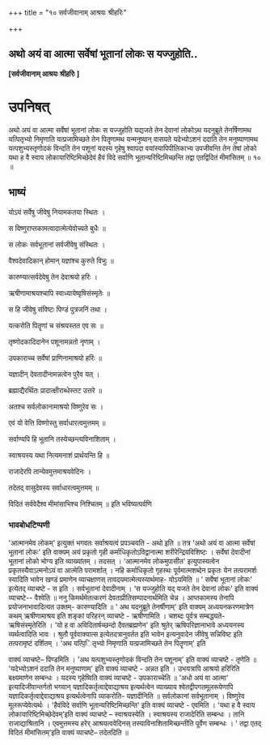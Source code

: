 +++
title = "१० सर्वजीवानाम् आश्रयः श्रीहरिः"

+++


## अथो अयं वा आत्मा सर्वेषां भूतानां लोकः स यज्जुहोति..

**\[सर्वजीवानाम् आश्रयः श्रीहरिः \]**

# **उपनिषत्**

अथो अयं वा आत्मा सर्वेषां भूतानां लोकः स यज्जुहोति यद्यजते तेन देवानां लोकोऽथ यदनुब्रूते तेनर्षिणामथ यत्पितृभ्यो निमृणाति यत्प्रजामिच्छते तेन पितॄणामथ यन्मनुष्यान् वासयते यदेभ्योऽशनं ददाति तेन मनुष्याणामथ यत्पशुभ्यस्तृणोदकं विन्दति तेन पशूनां यदस्य गृहेषु श्वापदा वयांस्यापिपीलिकाभ्य उपजीवन्ति तेन तेषां लोको यथा ह वै स्वाय लोकायारिष्टिमिच्छेदेवं हैवं विदे सर्वाणि भूतान्यरिष्टिमिच्छन्ति तद्वा एतद्विदितं मीमांसितम् ॥ १० ॥





## **भाष्यं**

योऽयं सर्वेषु जीवेषु नियामकतया स्थितः ।

स विष्णुराप्तकामत्वादात्मेत्येवोच्यते बुधैः ॥

स लोकः सर्वभूतानां सर्वजीवेषु संस्थितः ।

वैश्वदेवादिकान् होमान् यज्ञांश्च कुरुते विभुः ॥

कारुण्यात्सर्वदेवेषु तेन देवाश्रयो हरिः ।

ऋषीणामाश्रयश्चापि स्वाध्यायेष्वृषिसंस्मृतेः ॥

स हि जीवेषु संविष्टः पिण्डं पुत्रजनिं तथा ।

यत्करोति पितॄणां च संश्रयस्तत एव सः ॥

तृष्णोदकादिदानेन पशूनामन्नतो नृणाम् ।

उपकाराच्च सर्वेषां प्राणिनामाश्रयो हरिः ॥

यज्ञादीन् देवतादीनामन्नत्वेन पुरैव यत् ।

ब्रह्माद्यैरर्थितः प्रादात्क्षीराब्धेस्तट उत्तरे ॥

अतश्च सर्वलोकानामाश्रयो विष्णुरेव सः ।

एवं यो वेत्ति विष्णोस्तु सर्वाधारत्वमुत्तमम् ॥

सर्वाण्यपि हि भूतानि तस्येच्छन्त्यविनाशिताम् ।

स्वाश्रयस्य यथा नित्यमनाशं प्रार्थयन्ति हि ॥

राजादेरपि तान्येवमुत्तमाश्रयवेदिनः ।

तदेतद् वासुदेवस्य सर्वाधारत्वमुत्तमम् ॥

विदितं सर्ववेदैश्व मीमांसाभिश्च निश्चितम् ॥ इति भविष्यत्पर्वणि

### **भावबोधटिप्पणी**

'आत्मानमेव लोकम्' इत्युक्तं भगवतः सर्वाश्रयत्वं प्रपञ्चयति - अथो इति ॥ तत्र 'अथो अयं वा आत्मा सर्वेषां भूतानां लोकः' इति वाक्यम् अयं प्रकृतो गृही कर्माधिकृतोऽविद्वानात्मा शरीरेन्द्रियविशिष्टः । सर्वेषां देवादीनां भूतानां लोको भोग्य इति व्याख्यांतम् । तदसत् । ‘आत्मानमेव लोकमुपासीत' इत्युपास्यत्वेन प्रकृतस्यैवाऽत्मनोऽयं वा आत्मेति परामर्शात् । नहि कर्माधिकृतो गृहस्थः पूर्वमात्मशब्देन प्रकृतः येन तत्परामर्शः स्यादिति भावेन खण्डं प्रमाणेन व्याचक्षाणस् तावदयमात्मेत्यस्यार्थमाह- योऽयमिति ॥ ' सर्वेषां भूतानां लोकः' इत्येतद् व्याचष्टे - स इति । सर्वभूतानां देवादीनाम् । ‘स यज्जुहोति यद् यजते तेन देवानां लोकः' इति वाक्यं व्याचष्टे-- वैश्वेति ॥ ननु किमर्थमेतत्करणं देवताप्रीतिसम्पादनार्थमिति चेन्न । आप्तकामस्य तेनापि प्रयोजनाभावादित्यत उक्तम्- कारुण्यादिति ॥ ' अथ यदनुब्रूते तेनर्षीणाम्' इति वाक्यम् अध्ययनकरणमात्रेण कथम् ऋषीणामाश्रय इति शङ्कां परिहरन् व्याचष्टे - ऋषीणामिति । चशब्दः पूर्वत्र सम्बद्ध्यते- ऋषिसंस्मृतेरिति । 'यो ह वा अविदितार्षच्छन्दो दैवतब्रह्मणेन' इति श्रुतेर् ऋषिपरिज्ञानाभावे अध्ययनस्य व्यर्थत्वादिति भावः । श्रुतौ पूर्ववाक्यात्स इत्येतदत्रानुवर्तत इति भावेन इत्यनुवादेन जीवेषु सन्निविष्ट इति तत्परामृष्टं दर्शितम् । ‘अथ यत्पि॒ितृभ्यो निमृणाति यत्प्रजामिच्छते तेन पितॄणाम्' इति

वाक्यं व्याचष्टे– पिण्डमिति । 'अथ यत्पशुभ्यस्तृणोदकं विन्दति तेन पशूनाम्' इति वाक्यं व्याचष्टे - तृणेति ॥ 'यदेभ्योऽशनं ददाति तेन मनुष्याणाम्' इति वाक्यं व्याचष्टे - अन्नत इति । उभयत्रापि आश्रयो हरिरिति बक्ष्यमाणेन सम्बन्धः । यदस्य गृहेष्विति वाक्यं व्याचष्टे - उपकाराच्चेति ॥ 'अधो अयं वा आत्मा' इत्यादिजीवान्तर्गतो भगवान् यज्ञादिकर्तृत्वाद्देवाद्याश्रय इत्यर्थत्वेन व्याख्याय श्वेतद्वीपगतमूलरूपेणापि यज्ञादिकर्तृत्वाद्देवाद्याश्रय इत्यर्थत्वेनापि व्याकरोति- यज्ञादीनिति ॥ सर्वलोकानां सर्वभूतानाम् । विष्णुरेव मूलरूप्येवेत्यर्थः । 'हैवंविदे सर्वाणि भूतान्यरिष्टिमिच्छन्ति' इति वाक्यं व्याचष्टे - एवमिति । 'यथा ह वै स्वाय लोकायारिष्टिमिच्छेदेवम्’इति वाक्यं व्याचष्टे – स्वाश्रयस्येति । स्वाश्रयस्य राजादेरिति सम्बन्धः । तानि राजाद्याश्रितानि । एवमुत्तमस्य हरेर् आश्रयत्ववेदिनस् तस्याविनाशितामिच्छन्तीति पूर्वेण सम्बन्धः । ' तद्वा एतद् विदितं मीमांसितम्’इति वाक्यं व्याचष्टे– तदेतदिति ॥

